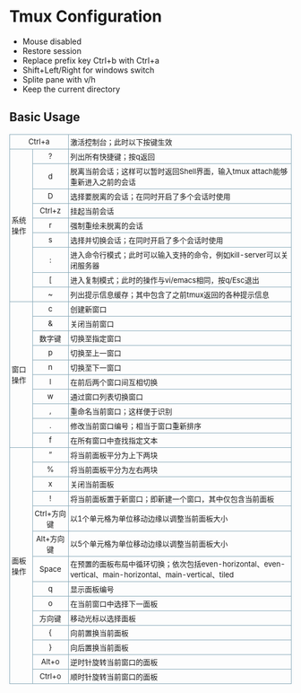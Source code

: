 # Tmux Configuration
- Mouse disabled
- Restore session
- Replace prefix key Ctrl+b with Ctrl+a
- Shift+Left/Right for windows switch
- Splite pane with v/h
- Keep the current directory

## Basic Usage ##
<table class="inline "
    style="padding:0px; margin:0px 0px 1em; font-size:13px; border-spacing:0px; border-collapse:collapse">
    <tbody style="padding:0px; margin:0px">
        <tr class="row0" style="padding:0px; margin:0px">
            <td class="col0 centeralign" colspan="2"
                style="padding:3px; margin:0px; text-align:center; border:1px solid rgb(140,172,187)"> Ctrl+a</td>
            <td class="col2" style="padding:3px; margin:0px; border:1px solid rgb(140,172,187)"> 激活控制台；此时以下按键生效</td>
        </tr>
        <tr class="row1" style="padding:0px; margin:0px">
            <td class="col0" rowspan="9" style="padding:3px; margin:0px; border:1px solid rgb(140,172,187)"> 系统操作</td>
            <td class="col1 centeralign"
                style="padding:3px; margin:0px; text-align:center; border:1px solid rgb(140,172,187)"> ?</td>
            <td class="col2" style="padding:3px; margin:0px; border:1px solid rgb(140,172,187)"> 列出所有快捷键；按q返回</td>
        </tr>
        <tr class="row2" style="padding:0px; margin:0px">
            <td class="col0 centeralign"
                style="padding:3px; margin:0px; text-align:center; border:1px solid rgb(140,172,187)"> d</td>
            <td class="col1" style="padding:3px; margin:0px; border:1px solid rgb(140,172,187)">
                脱离当前会话；这样可以暂时返回Shell界面，输入tmux attach能够重新进入之前的会话</td>
        </tr>
        <tr class="row3" style="padding:0px; margin:0px">
            <td class="col0 centeralign"
                style="padding:3px; margin:0px; text-align:center; border:1px solid rgb(140,172,187)"> D</td>
            <td class="col1" style="padding:3px; margin:0px; border:1px solid rgb(140,172,187)"> 选择要脱离的会话；在同时开启了多个会话时使用
            </td>
        </tr>
        <tr class="row4" style="padding:0px; margin:0px">
            <td class="col0 centeralign"
                style="padding:3px; margin:0px; text-align:center; border:1px solid rgb(140,172,187)"> Ctrl+z</td>
            <td class="col1" style="padding:3px; margin:0px; border:1px solid rgb(140,172,187)"> 挂起当前会话</td>
        </tr>
        <tr class="row5" style="padding:0px; margin:0px">
            <td class="col0 centeralign"
                style="padding:3px; margin:0px; text-align:center; border:1px solid rgb(140,172,187)"> r</td>
            <td class="col1" style="padding:3px; margin:0px; border:1px solid rgb(140,172,187)"> 强制重绘未脱离的会话</td>
        </tr>
        <tr class="row6" style="padding:0px; margin:0px">
            <td class="col0 centeralign"
                style="padding:3px; margin:0px; text-align:center; border:1px solid rgb(140,172,187)"> s</td>
            <td class="col1" style="padding:3px; margin:0px; border:1px solid rgb(140,172,187)"> 选择并切换会话；在同时开启了多个会话时使用
            </td>
        </tr>
        <tr class="row7" style="padding:0px; margin:0px">
            <td class="col0 centeralign"
                style="padding:3px; margin:0px; text-align:center; border:1px solid rgb(140,172,187)"> :</td>
            <td class="col1" style="padding:3px; margin:0px; border:1px solid rgb(140,172,187)">
                进入命令行模式；此时可以输入支持的命令，例如kill-server可以关闭服务器</td>
        </tr>
        <tr class="row8" style="padding:0px; margin:0px">
            <td class="col0 centeralign"
                style="padding:3px; margin:0px; text-align:center; border:1px solid rgb(140,172,187)"> [</td>
            <td class="col1" style="padding:3px; margin:0px; border:1px solid rgb(140,172,187)">
                进入复制模式；此时的操作与vi/emacs相同，按q/Esc退出</td>
        </tr>
        <tr class="row9" style="padding:0px; margin:0px">
            <td class="col0 centeralign"
                style="padding:3px; margin:0px; text-align:center; border:1px solid rgb(140,172,187)"> ~</td>
            <td class="col1" style="padding:3px; margin:0px; border:1px solid rgb(140,172,187)">
                列出提示信息缓存；其中包含了之前tmux返回的各种提示信息</td>
        </tr>
        <tr class="row10" style="padding:0px; margin:0px">
            <td class="col0" rowspan="10" style="padding:3px; margin:0px; border:1px solid rgb(140,172,187)"> 窗口操作</td>
            <td class="col1 centeralign"
                style="padding:3px; margin:0px; text-align:center; border:1px solid rgb(140,172,187)"> c</td>
            <td class="col2" style="padding:3px; margin:0px; border:1px solid rgb(140,172,187)"> 创建新窗口</td>
        </tr>
        <tr class="row11" style="padding:0px; margin:0px">
            <td class="col0 centeralign"
                style="padding:3px; margin:0px; text-align:center; border:1px solid rgb(140,172,187)"> &amp;</td>
            <td class="col1" style="padding:3px; margin:0px; border:1px solid rgb(140,172,187)"> 关闭当前窗口</td>
        </tr>
        <tr class="row12" style="padding:0px; margin:0px">
            <td class="col0 centeralign"
                style="padding:3px; margin:0px; text-align:center; border:1px solid rgb(140,172,187)"> 数字键</td>
            <td class="col1" style="padding:3px; margin:0px; border:1px solid rgb(140,172,187)"> 切换至指定窗口</td>
        </tr>
        <tr class="row13" style="padding:0px; margin:0px">
            <td class="col0 centeralign"
                style="padding:3px; margin:0px; text-align:center; border:1px solid rgb(140,172,187)"> p</td>
            <td class="col1" style="padding:3px; margin:0px; border:1px solid rgb(140,172,187)"> 切换至上一窗口</td>
        </tr>
        <tr class="row14" style="padding:0px; margin:0px">
            <td class="col0 centeralign"
                style="padding:3px; margin:0px; text-align:center; border:1px solid rgb(140,172,187)"> n</td>
            <td class="col1" style="padding:3px; margin:0px; border:1px solid rgb(140,172,187)"> 切换至下一窗口</td>
        </tr>
        <tr class="row15" style="padding:0px; margin:0px">
            <td class="col0 centeralign"
                style="padding:3px; margin:0px; text-align:center; border:1px solid rgb(140,172,187)"> l</td>
            <td class="col1" style="padding:3px; margin:0px; border:1px solid rgb(140,172,187)"> 在前后两个窗口间互相切换</td>
        </tr>
        <tr class="row16" style="padding:0px; margin:0px">
            <td class="col0 centeralign"
                style="padding:3px; margin:0px; text-align:center; border:1px solid rgb(140,172,187)"> w</td>
            <td class="col1" style="padding:3px; margin:0px; border:1px solid rgb(140,172,187)"> 通过窗口列表切换窗口</td>
        </tr>
        <tr class="row17" style="padding:0px; margin:0px">
            <td class="col0 centeralign"
                style="padding:3px; margin:0px; text-align:center; border:1px solid rgb(140,172,187)"> ,</td>
            <td class="col1" style="padding:3px; margin:0px; border:1px solid rgb(140,172,187)"> 重命名当前窗口；这样便于识别</td>
        </tr>
        <tr class="row18" style="padding:0px; margin:0px">
            <td class="col0 centeralign"
                style="padding:3px; margin:0px; text-align:center; border:1px solid rgb(140,172,187)"> .</td>
            <td class="col1" style="padding:3px; margin:0px; border:1px solid rgb(140,172,187)"> 修改当前窗口编号；相当于窗口重新排序</td>
        </tr>
        <tr class="row19" style="padding:0px; margin:0px">
            <td class="col0 centeralign"
                style="padding:3px; margin:0px; text-align:center; border:1px solid rgb(140,172,187)"> f</td>
            <td class="col1" style="padding:3px; margin:0px; border:1px solid rgb(140,172,187)"> 在所有窗口中查找指定文本</td>
        </tr>
        <tr class="row20" style="padding:0px; margin:0px">
            <td class="col0" rowspan="14" style="padding:3px; margin:0px; border:1px solid rgb(140,172,187)"> 面板操作</td>
            <td class="col1 centeralign"
                style="padding:3px; margin:0px; text-align:center; border:1px solid rgb(140,172,187)"> ”</td>
            <td class="col2" style="padding:3px; margin:0px; border:1px solid rgb(140,172,187)"> 将当前面板平分为上下两块</td>
        </tr>
        <tr class="row21" style="padding:0px; margin:0px">
            <td class="col0 centeralign"
                style="padding:3px; margin:0px; text-align:center; border:1px solid rgb(140,172,187)"> %</td>
            <td class="col1" style="padding:3px; margin:0px; border:1px solid rgb(140,172,187)"> 将当前面板平分为左右两块</td>
        </tr>
        <tr class="row22" style="padding:0px; margin:0px">
            <td class="col0 centeralign"
                style="padding:3px; margin:0px; text-align:center; border:1px solid rgb(140,172,187)"> x</td>
            <td class="col1" style="padding:3px; margin:0px; border:1px solid rgb(140,172,187)"> 关闭当前面板</td>
        </tr>
        <tr class="row23" style="padding:0px; margin:0px">
            <td class="col0 centeralign"
                style="padding:3px; margin:0px; text-align:center; border:1px solid rgb(140,172,187)"> !</td>
            <td class="col1" style="padding:3px; margin:0px; border:1px solid rgb(140,172,187)">
                将当前面板置于新窗口；即新建一个窗口，其中仅包含当前面板</td>
        </tr>
        <tr class="row24" style="padding:0px; margin:0px">
            <td class="col0 centeralign"
                style="padding:3px; margin:0px; text-align:center; border:1px solid rgb(140,172,187)"> Ctrl+方向键</td>
            <td class="col1" style="padding:3px; margin:0px; border:1px solid rgb(140,172,187)"> 以1个单元格为单位移动边缘以调整当前面板大小
            </td>
        </tr>
        <tr class="row25" style="padding:0px; margin:0px">
            <td class="col0 centeralign"
                style="padding:3px; margin:0px; text-align:center; border:1px solid rgb(140,172,187)"> Alt+方向键</td>
            <td class="col1" style="padding:3px; margin:0px; border:1px solid rgb(140,172,187)"> 以5个单元格为单位移动边缘以调整当前面板大小
            </td>
        </tr>
        <tr class="row26" style="padding:0px; margin:0px">
            <td class="col0 centeralign"
                style="padding:3px; margin:0px; text-align:center; border:1px solid rgb(140,172,187)"> Space</td>
            <td class="col1" style="padding:3px; margin:0px; border:1px solid rgb(140,172,187)">
                在预置的面板布局中循环切换；依次包括even-horizontal、even-vertical、main-horizontal、main-vertical、tiled</td>
        </tr>
        <tr class="row27" style="padding:0px; margin:0px">
            <td class="col0 centeralign"
                style="padding:3px; margin:0px; text-align:center; border:1px solid rgb(140,172,187)"> q</td>
            <td class="col1" style="padding:3px; margin:0px; border:1px solid rgb(140,172,187)"> 显示面板编号</td>
        </tr>
        <tr class="row28" style="padding:0px; margin:0px">
            <td class="col0 centeralign"
                style="padding:3px; margin:0px; text-align:center; border:1px solid rgb(140,172,187)"> o</td>
            <td class="col1" style="padding:3px; margin:0px; border:1px solid rgb(140,172,187)"> 在当前窗口中选择下一面板</td>
        </tr>
        <tr class="row29" style="padding:0px; margin:0px">
            <td class="col0 centeralign"
                style="padding:3px; margin:0px; text-align:center; border:1px solid rgb(140,172,187)"> 方向键</td>
            <td class="col1" style="padding:3px; margin:0px; border:1px solid rgb(140,172,187)"> 移动光标以选择面板</td>
        </tr>
        <tr class="row30" style="padding:0px; margin:0px">
            <td class="col0 centeralign"
                style="padding:3px; margin:0px; text-align:center; border:1px solid rgb(140,172,187)"> {
                <!-- -->
            </td>
            <td class="col1" style="padding:3px; margin:0px; border:1px solid rgb(140,172,187)"> 向前置换当前面板</td>
        </tr>
        <tr class="row31" style="padding:0px; margin:0px">
            <td class="col0 centeralign"
                style="padding:3px; margin:0px; text-align:center; border:1px solid rgb(140,172,187)"> }</td>
            <td class="col1" style="padding:3px; margin:0px; border:1px solid rgb(140,172,187)"> 向后置换当前面板</td>
        </tr>
        <tr class="row32" style="padding:0px; margin:0px">
            <td class="col0 centeralign"
                style="padding:3px; margin:0px; text-align:center; border:1px solid rgb(140,172,187)"> Alt+o</td>
            <td class="col1" style="padding:3px; margin:0px; border:1px solid rgb(140,172,187)"> 逆时针旋转当前窗口的面板</td>
        </tr>
        <tr class="row33" style="padding:0px; margin:0px">
            <td class="col0 centeralign"
                style="padding:3px; margin:0px; text-align:center; border:1px solid rgb(140,172,187)"> Ctrl+o</td>
            <td class="col1" style="padding:3px; margin:0px; border:1px solid rgb(140,172,187)"> 顺时针旋转当前窗口的面板<br> </td>
        </tr>
    </tbody>
</table>
